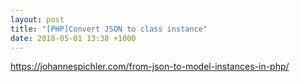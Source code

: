 ```yaml
---
layout: post
title: "[PHP]Convert JSON to class instance"
date: 2018-05-01 13:38 +1000
---
```


https://johannespichler.com/from-json-to-model-instances-in-php/
